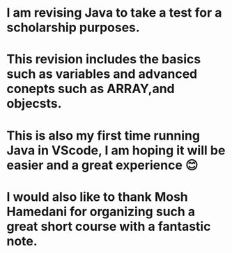 # I am revising Java to take a test for a scholarship purposes.
# This revision includes the basics such as variables and advanced conepts such as ARRAY,and objecsts.
# This is also my first time running Java in VScode, I am hoping it will be easier and a great experience 😊
# I would also like to thank Mosh Hamedani for organizing such a great short course with a fantastic note.
